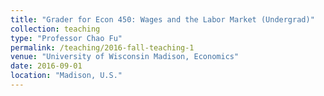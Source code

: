 ```yaml
---
title: "Grader for Econ 450: Wages and the Labor Market (Undergrad)"
collection: teaching
type: "Professor Chao Fu"
permalink: /teaching/2016-fall-teaching-1
venue: "University of Wisconsin Madison, Economics"
date: 2016-09-01
location: "Madison, U.S."
---
```



